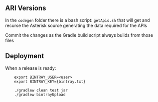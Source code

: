## ARI Versions

In the `codegen` folder there is a bash script: `getApis.sh` 
that will get and recurse the Asterisk source generating the data required for the APIs

Commit the changes as the Gradle build script always builds from those files

## Deployment

When a release is ready:


		export BINTRAY_USER=<user>
		export BINTRAY_KEY={bintray.txt}

		./gradlew clean test jar
		./gradlew bintrayUpload



